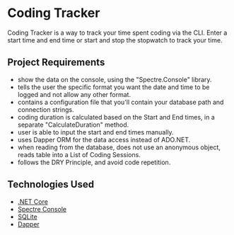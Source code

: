 # Coding Tracker

Coding Tracker is a way to track your time spent coding via the CLI. Enter a start time and end time or start and stop the stopwatch to track your time.

## Project Requirements

- show the data on the console, using the "Spectre.Console" library.
- tells the user the specific format you want the date and time to be logged and not allow any other format.
- contains a configuration file that you'll contain your database path and connection strings.
- coding duration is calculated based on the Start and End times, in a separate "CalculateDuration" method.
- user is able to input the start and end times manually.
- uses Dapper ORM for the data access instead of ADO.NET.
- when reading from the database, does not use an anonymous object, reads table into a List of Coding Sessions.
- follows the DRY Principle, and avoid code repetition.

## Technologies Used

- [.NET Core](https://learn.microsoft.com/en-us/dotnet/)
- [Spectre Console](https://spectreconsole.net/)
- [SQLite](https://www.sqlite.org/)
- [Dapper](https://www.learndapper.com/)
